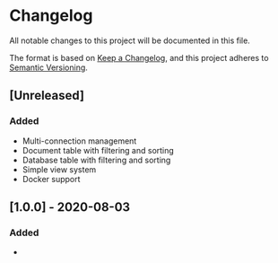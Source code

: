 # Changelog
All notable changes to this project will be documented in this file.

The format is based on [Keep a Changelog](https://keepachangelog.com/en/1.0.0/),
and this project adheres to [Semantic Versioning](https://semver.org/spec/v2.0.0.html).

## [Unreleased]
### Added
- Multi-connection management
- Document table with filtering and sorting
- Database table with filtering and sorting
- Simple view system
- Docker support

## [1.0.0] - 2020-08-03
### Added
- 
